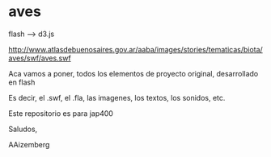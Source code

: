 aves
====

flash --> d3.js

http://www.atlasdebuenosaires.gov.ar/aaba/images/stories/tematicas/biota/aves/swf/aves.swf

Aca vamos a poner, todos los elementos de proyecto original, desarrollado en flash

Es decir, el .swf, el .fla, las imagenes, los textos, los sonidos, etc.

Este repositorio es para jap400

Saludos,

AAizemberg
